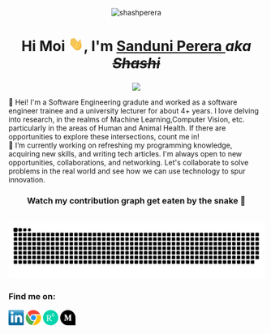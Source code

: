 <p align="center"> <img src="https://komarev.com/ghpvc/?username=shashperera" alt="shashperera"/></p>

<h1 align="center"> Hi Moi <img width="30px" src="https://github.com/shashperera/shashperera/blob/master/socials/gifs/hi.gif">, I'm <a href="https://arsh.dev"> Sanduni Perera </a><i>aka <del>Shashi</i></del></h1>
<p align="center"><img align="center" src="https://github.com/shashperera/shashperera/assets/40666122/408d9c72-d6b9-42d3-8d57-1cc6b71160f9" width="500" ></p>

👋 Hei! I'm a Software Engineering gradute and worked as a software engineer trainee and a university lecturer for about 4+ years. I love delving into research, in the realms of Machine Learning,Computer Vision, etc. particularly in the areas of Human and Animal Health. If there are opportunities to explore these intersections, count me in! \
🔭 I’m currently working on refreshing my programming knowledge, acquiring new skills, and writing tech articles. I'm always open to new opportunities, collaborations, and networking. Let's collaborate to solve problems in the real world and see how we can use technology to spur innovation.


<!-- img src="https://github-readme-stats.vercel.app/api?username=shashperera&show_icons=true&theme=transparent" width="400" -->
<h3 align="center"> Watch my contribution graph get eaten by the snake 🐍</h3> 


<p align="center">
  <br><img src="https://github.com/shashperera/shashperera/blob/output/github-contribution-grid-snake.svg" width="750px">
</p>

### Find me on: 
<p> <a href="https://www.linkedin.com/in/sanduni-shashipraba-perera-30723a16a/" target="blank"><img align="center" src="https://github.com/shashperera/shashperera/blob/master/socials/transparent-Linkedin-logo-icon.png" alt="" height="30" /></a>
<a href="https://hackathongoddess.wordpress.com/" target="blank"><img align="center" src="https://github.com/shashperera/shashperera/blob/master/socials/chrome.png" alt="" height="30" /></a>
<a href="https://www.researchgate.net/profile/W-Sanduni-Shashipraba-Perera" target="blank"><img align="center" src="https://github.com/shashperera/shashperera/blob/master/socials/researchgate.png" alt="" height="30" /></a>
<a href="https://medium.com/@shashipraba.56" target="blank"><img align="center" src="https://github.com/shashperera/shashperera/blob/master/socials/medium.png" alt="" height="30" /></a>
</p> 

